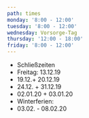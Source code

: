```yaml
---
path: times
monday: '8:00 - 12:00'
tuesday: '8:00 - 12:00'
wednesday: Vorsorge-Tag
thursday: '12:00 - 18:00'
friday: '8:00 - 12:00'
---
```

* Schließzeiten
* Freitag: 13.12.19 
* 19.12.+ 20.12.19
* 24.12. + 31.12.19
* 02.01.20 + 03.01.20
* Winterferien:
* 03.02. - 08.02.20
